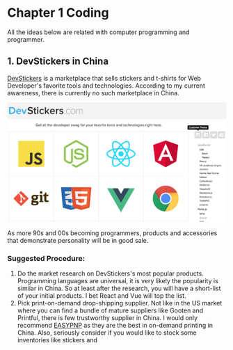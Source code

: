 # Chapter 1 Coding
All the ideas below are related with computer programming and programmer.

## 1. DevStickers in China
[DevStickers](https://devstickers.com/) is a marketplace that sells stickers and t-shirts for Web Developer's favorite tools and technologies. According to my current awareness, there is currently no such marketplace in China.

![DevStickers](images/chapter1/DevStickers.png)

As more 90s and 00s becoming programmers, products and accessories that demonstrate personality will be in good sale.

### Suggested Procedure:
1. Do the market research on DevStickers's most popular products. Programming languages are universal, it is very likely the popularity is similar in China. So at least after the research, you will have a short-list of your initial products. I bet React and Vue will top the list.
2. Pick print-on-demand drop-shipping supplier. Not like in the US market where you can find a bundle of mature suppliers like Gooten and Printful, there is few trustworthy supplier in China. I would only recommend [EASYPNP](http://easypnp.com/) as they are the best in on-demand printing in China. Also, seriously consider if you would like to stock some inventories like stickers and    
